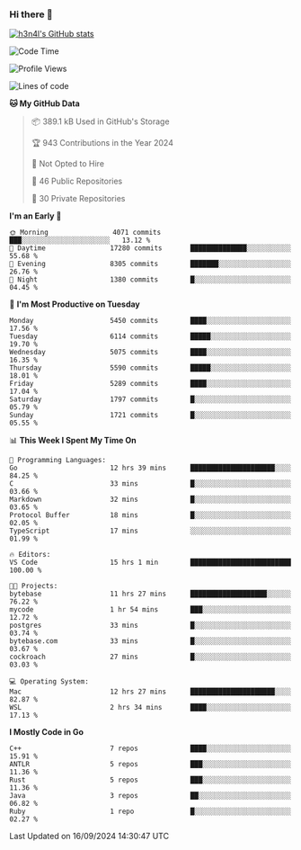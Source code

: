 ### Hi there 👋

[![h3n4l's GitHub stats](https://github-readme-stats.vercel.app/api?username=h3n4l&count_private=true&show_icons=true&theme=radical)](https://github.com/h3n4l/github-readme-stats)

<!--START_SECTION:waka-->
![Code Time](http://img.shields.io/badge/Code%20Time-1%2C934%20hrs%2051%20mins-blue)

![Profile Views](http://img.shields.io/badge/Profile%20Views-1-blue)

![Lines of code](https://img.shields.io/badge/From%20Hello%20World%20I%27ve%20Written-11.9%20million%20lines%20of%20code-blue)

**🐱 My GitHub Data** 

> 📦 389.1 kB Used in GitHub's Storage 
 > 
> 🏆 943 Contributions in the Year 2024
 > 
> 🚫 Not Opted to Hire
 > 
> 📜 46 Public Repositories 
 > 
> 🔑 30 Private Repositories 
 > 
**I'm an Early 🐤** 

```text
🌞 Morning                4071 commits        ███░░░░░░░░░░░░░░░░░░░░░░   13.12 % 
🌆 Daytime                17280 commits       ██████████████░░░░░░░░░░░   55.68 % 
🌃 Evening                8305 commits        ███████░░░░░░░░░░░░░░░░░░   26.76 % 
🌙 Night                  1380 commits        █░░░░░░░░░░░░░░░░░░░░░░░░   04.45 % 
```
📅 **I'm Most Productive on Tuesday** 

```text
Monday                   5450 commits        ████░░░░░░░░░░░░░░░░░░░░░   17.56 % 
Tuesday                  6114 commits        █████░░░░░░░░░░░░░░░░░░░░   19.70 % 
Wednesday                5075 commits        ████░░░░░░░░░░░░░░░░░░░░░   16.35 % 
Thursday                 5590 commits        █████░░░░░░░░░░░░░░░░░░░░   18.01 % 
Friday                   5289 commits        ████░░░░░░░░░░░░░░░░░░░░░   17.04 % 
Saturday                 1797 commits        █░░░░░░░░░░░░░░░░░░░░░░░░   05.79 % 
Sunday                   1721 commits        █░░░░░░░░░░░░░░░░░░░░░░░░   05.55 % 
```


📊 **This Week I Spent My Time On** 

```text
💬 Programming Languages: 
Go                       12 hrs 39 mins      █████████████████████░░░░   84.25 % 
C                        33 mins             █░░░░░░░░░░░░░░░░░░░░░░░░   03.66 % 
Markdown                 32 mins             █░░░░░░░░░░░░░░░░░░░░░░░░   03.65 % 
Protocol Buffer          18 mins             █░░░░░░░░░░░░░░░░░░░░░░░░   02.05 % 
TypeScript               17 mins             ░░░░░░░░░░░░░░░░░░░░░░░░░   01.99 % 

🔥 Editors: 
VS Code                  15 hrs 1 min        █████████████████████████   100.00 % 

🐱‍💻 Projects: 
bytebase                 11 hrs 27 mins      ███████████████████░░░░░░   76.22 % 
mycode                   1 hr 54 mins        ███░░░░░░░░░░░░░░░░░░░░░░   12.72 % 
postgres                 33 mins             █░░░░░░░░░░░░░░░░░░░░░░░░   03.74 % 
bytebase.com             33 mins             █░░░░░░░░░░░░░░░░░░░░░░░░   03.67 % 
cockroach                27 mins             █░░░░░░░░░░░░░░░░░░░░░░░░   03.03 % 

💻 Operating System: 
Mac                      12 hrs 27 mins      █████████████████████░░░░   82.87 % 
WSL                      2 hrs 34 mins       ████░░░░░░░░░░░░░░░░░░░░░   17.13 % 
```

**I Mostly Code in Go** 

```text
C++                      7 repos             ████░░░░░░░░░░░░░░░░░░░░░   15.91 % 
ANTLR                    5 repos             ███░░░░░░░░░░░░░░░░░░░░░░   11.36 % 
Rust                     5 repos             ███░░░░░░░░░░░░░░░░░░░░░░   11.36 % 
Java                     3 repos             ██░░░░░░░░░░░░░░░░░░░░░░░   06.82 % 
Ruby                     1 repo              █░░░░░░░░░░░░░░░░░░░░░░░░   02.27 % 
```




 Last Updated on 16/09/2024 14:30:47 UTC
<!--END_SECTION:waka-->


